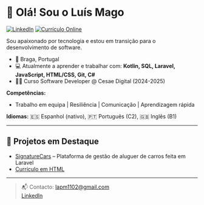 # 👋 Olá! Sou o Luís Mago

[![LinkedIn](https://img.shields.io/badge/LinkedIn-luismago--dev-blue?logo=linkedin)](https://www.linkedin.com/in/luismago-dev/)
[![Currículo Online](https://img.shields.io/badge/CV%20Online-HTML-green?logo=google-chrome)](https://magocode30.github.io/curriculum/)

Sou apaixonado por tecnologia e estou em transição para o desenvolvimento de software.

- 📍 Braga, Portugal
- 💻 Atualmente a aprender e trabalhar com: **Kotlin, SQL, Laravel, JavaScript, HTML/CSS, Git, C#**
- 🧑‍🎓 Curso Software Developer @ Cesae Digital (2024-2025)

**Competências:**
- Trabalho em equipa | Resiliência | Comunicação | Aprendizagem rápida

**Idiomas:** 🇪🇸 Espanhol (nativo), 🇵🇹 Português (C2), 🇬🇧 Inglês (B1)

---

## 🌟 Projetos em Destaque

- [SignatureCars](https://github.com/magocode30/signaturecars) – Plataforma de gestão de aluguer de carros feita em Laravel
- [Currículo em HTML](https://magocode30.github.io/curriculum/)

---

> 📬 Contacto: lapm1102@gmail.com  
> [LinkedIn](https://www.linkedin.com/in/luismago-dev/)


